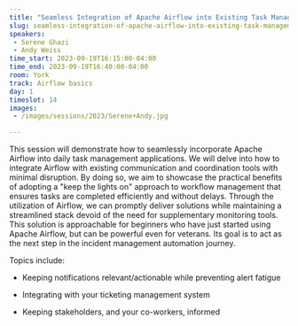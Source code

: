 ```yaml
---
title: "Seamless Integration of Apache Airflow into Existing Task Management Workflows"
slug: seamless-integration-of-apache-airflow-into-existing-task-management-workflows
speakers:
 - Serene Ghazi
 - Andy Weiss
time_start: 2023-09-19T16:15:00-04:00
time_end: 2023-09-19T16:40:00-04:00
room: York
track: Airflow basics
day: 1
timeslot: 14
images:
 - /images/sessions/2023/Serene+Andy.jpg

---
```


This session will demonstrate how to seamlessly incorporate Apache Airflow into daily task management applications. We will delve into how to integrate Airflow with existing communication and coordination tools with minimal disruption. By doing so, we aim to showcase the practical benefits of adopting a "keep the lights on" approach to workflow management that ensures tasks are completed efficiently and without delays. Through the utilization of Airflow, we can promptly deliver solutions while maintaining a streamlined stack devoid of the need for supplementary monitoring tools. This solution is approachable for beginners who have just started using Apache Airflow, but can be powerful even for veterans. Its goal is to act as the next step in the incident management automation journey.
 
 
 
 Topics include:
 
 - Keeping notifications relevant/actionable while preventing alert fatigue
 
 - Integrating with your ticketing management system
 
 - Keeping stakeholders, and your co-workers, informed